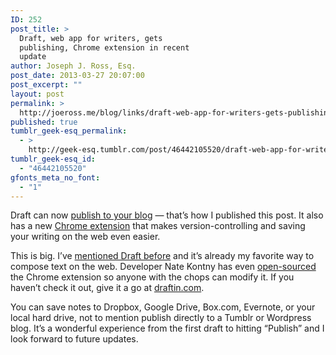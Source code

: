 ```yaml
---
ID: 252
post_title: >
  Draft, web app for writers, gets
  publishing, Chrome extension in recent
  update
author: Joseph J. Ross, Esq.
post_date: 2013-03-27 20:07:00
post_excerpt: ""
layout: post
permalink: >
  http://joeross.me/blog/links/draft-web-app-for-writers-gets-publishing/
published: true
tumblr_geek-esq_permalink:
  - >
    http://geek-esq.tumblr.com/post/46442105520/draft-web-app-for-writers-gets-publishing
tumblr_geek-esq_id:
  - "46442105520"
gfonts_meta_no_font:
  - "1"
---
```

<p>Draft can now <a href="http://ninjasandrobots.com/draft-everywhere" target="_blank">publish to your blog</a> &#8212;  that&#8217;s how I published this post. It also has a new <a href="https://chrome.google.com/webstore/detail/draft/amlbbbgcijmiooecobhkjblcdkjldmdk" target="_blank">Chrome extension</a> that makes version-controlling and saving your writing on the web even easier.</p>

<p>This is big. I&#8217;ve <a href="http://joeross.me/post/45272344960/nate-kontnys-draft-web-based-collaboration-plaint" target="_blank">mentioned Draft before</a> and it&#8217;s already my favorite way to compose text on the web. Developer Nate Kontny has even <a href="https://github.com/n8/draft_extension" target="_blank">open-sourced</a> the Chrome extension so anyone with the chops can modify it. If you haven&#8217;t check it out, give it a go at <a href="http://draftin.com" target="_blank">draftin.com</a>.</p>

<p>You can save notes to Dropbox, Google Drive, Box.com, Evernote, or your local hard drive, not to mention publish directly to a Tumblr or Wordpress blog. It&#8217;s a wonderful experience from the first draft to hitting &#8220;Publish&#8221; and I look forward to future updates.</p>